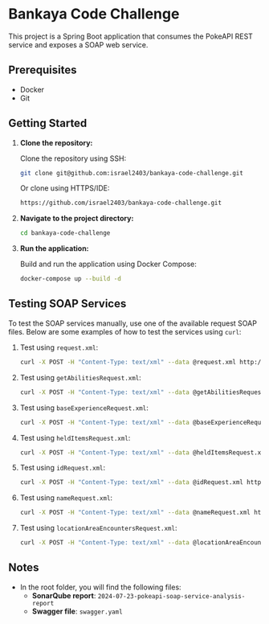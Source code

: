 
# Bankaya Code Challenge

This project is a Spring Boot application that consumes the PokeAPI REST service and exposes a SOAP web service.

## Prerequisites

- Docker
- Git

## Getting Started

1. **Clone the repository:**

   Clone the repository using SSH:

   ```sh
   git clone git@github.com:israel2403/bankaya-code-challenge.git
   ```

   Or clone using HTTPS/IDE:

   ```sh
   https://github.com/israel2403/bankaya-code-challenge.git
   ```

2. **Navigate to the project directory:**

   ```sh
   cd bankaya-code-challenge
   ```

3. **Run the application:**

   Build and run the application using Docker Compose:

   ```sh
   docker-compose up --build -d
   ```

## Testing SOAP Services

To test the SOAP services manually, use one of the available request SOAP files. Below are some examples of how to test the services using `curl`:

1. Test using `request.xml`:

   ```sh
   curl -X POST -H "Content-Type: text/xml" --data @request.xml http://localhost:8080/ws
   ```

2. Test using `getAbilitiesRequest.xml`:

   ```sh
   curl -X POST -H "Content-Type: text/xml" --data @getAbilitiesRequest.xml http://localhost:8080/ws
   ```

3. Test using `baseExperienceRequest.xml`:

   ```sh
   curl -X POST -H "Content-Type: text/xml" --data @baseExperienceRequest.xml http://localhost:8080/ws
   ```

4. Test using `heldItemsRequest.xml`:

   ```sh
   curl -X POST -H "Content-Type: text/xml" --data @heldItemsRequest.xml http://localhost:8080/ws
   ```

5. Test using `idRequest.xml`:

   ```sh
   curl -X POST -H "Content-Type: text/xml" --data @idRequest.xml http://localhost:8080/ws
   ```

6. Test using `nameRequest.xml`:

   ```sh
   curl -X POST -H "Content-Type: text/xml" --data @nameRequest.xml http://localhost:8080/ws
   ```

7. Test using `locationAreaEncountersRequest.xml`:

   ```sh
   curl -X POST -H "Content-Type: text/xml" --data @locationAreaEncountersRequest.xml http://localhost:8080/ws
   ```

## Notes

- In the root folder, you will find the following files:
  - **SonarQube report**: `2024-07-23-pokeapi-soap-service-analysis-report`
  - **Swagger file**: `swagger.yaml`
